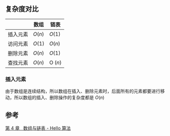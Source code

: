 ## 复杂度对比

|      | 数组      | 链表      |
| ---- | ------- | ------- |
| 插入元素 | $O (n)$ | $O (1)$ |
| 访问元素 | $O (1)$ | $O (n)$ |
| 删除元素 | $O (n)$ | $O (1)$ |
| 查找元素 | $O (n)$ | O $(n)$ |
### 插入元素

由于数组是连续结构，所以数组在插入、删除元素时，后面所有的元素都要进行移动，所以数组的插入、删除操作的复杂度都是 $O (n)$

## 参考

[第 4 章   数组与链表 - Hello 算法](https://www.hello-algo.com/chapter_array_and_linkedlist/)